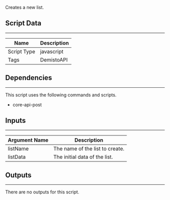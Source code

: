 Creates a new list.

## Script Data

---

| **Name** | **Description** |
| --- | --- |
| Script Type | javascript |
| Tags | DemistoAPI |

## Dependencies

---
This script uses the following commands and scripts.

* core-api-post

## Inputs

---

| **Argument Name** | **Description** |
| --- | --- |
| listName | The name of the list to create. |
| listData | The initial data of the list. |

## Outputs

---
There are no outputs for this script.
